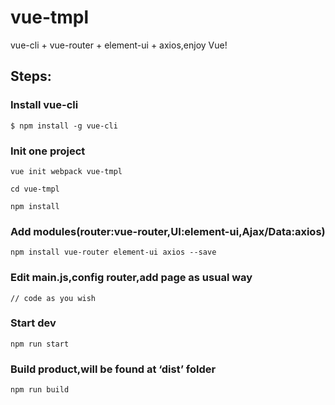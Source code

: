 # vue-tmpl
vue-cli + vue-router + element-ui + axios,enjoy Vue!

## Steps:

### Install vue-cli
```
$ npm install -g vue-cli
```

### Init one project

```
vue init webpack vue-tmpl

cd vue-tmpl

npm install
```

### Add modules(router:vue-router,UI:element-ui,Ajax/Data:axios)

```
npm install vue-router element-ui axios --save
```
### Edit main.js,config router,add page as usual way
```
// code as you wish
```
### Start dev

```
npm run start
```
### Build product,will be found at ‘dist’ folder
```
npm run build
```


